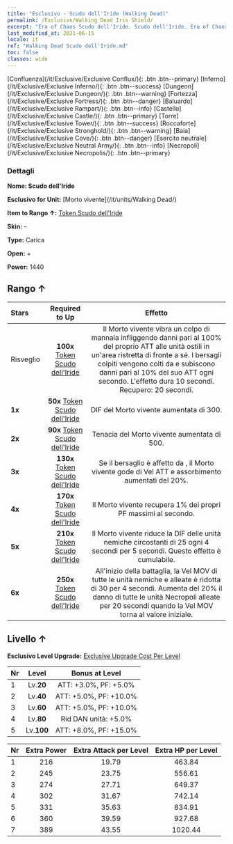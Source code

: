 ```yaml
---
title: "Esclusivo - Scudo dell'Iride (Walking Dead)"
permalink: /Exclusive/Walking Dead Iris Shield/
excerpt: "Era of Chaos Scudo dell'Iride. Scudo dell'Iride. Era of Chaos Esclusivo Scudo dell'Iride. Morto vivente Esclusivo."
last_modified_at: 2021-06-15
locale: it
ref: "Walking Dead Scudo dell'Iride.md"
toc: false
classes: wide
---
```

 [Confluenza](/it/Exclusive/Exclusive Conflux/){: .btn .btn--primary} [Inferno](/it/Exclusive/Exclusive Inferno/){: .btn .btn--success} [Dungeon](/it/Exclusive/Exclusive Dungeon/){: .btn .btn--warning} [Fortezza](/it/Exclusive/Exclusive Fortress/){: .btn .btn--danger} [Baluardo](/it/Exclusive/Exclusive Rampart/){: .btn .btn--info} [Castello](/it/Exclusive/Exclusive Castle/){: .btn .btn--primary} [Torre](/it/Exclusive/Exclusive Tower/){: .btn .btn--success} [Roccaforte](/it/Exclusive/Exclusive Stronghold/){: .btn .btn--warning} [Baia](/it/Exclusive/Exclusive Cove/){: .btn .btn--danger} [Esercito neutrale](/it/Exclusive/Exclusive Neutral Army/){: .btn .btn--info} [Necropoli](/it/Exclusive/Exclusive Necropolis/){: .btn .btn--primary} 

### Dettagli
 **Nome: Scudo dell'Iride** 

 **Esclusivo for Unit:** [Morto vivente](/it/units/Walking Dead/) 

 **Item to Rango ↑:** [Token Scudo dell'Iride](/ItemsIT/con_913/)

 **Skin:** -

 **Type:** Carica

 **Open:** +

 **Power:** 1440

## Rango ↑

  |     Stars    |  Required to Up | Effetto |
  |:-------------|:---------------:|:---------------:|
  |  Risveglio  | **100x** [Token Scudo dell'Iride](/ItemsIT/con_913/) | <Sterminio> Il Morto vivente vibra un colpo di mannaia infliggendo danni pari al 100% del proprio ATT alle unità ostili in un'area ristretta di fronte a sé. I bersagli colpiti vengono colti da <Sanguinamento> e subiscono danni pari al 10% del suo ATT ogni secondo. L'effetto dura 10 secondi. Recupero: 20 secondi. |
  | **1x** <i class="fas fa-star"/> | **50x** [Token Scudo dell'Iride](/ItemsIT/con_913/) | DIF del Morto vivente aumentata di 300. |
  | **2x** <i class="fas fa-star"/> | **90x** [Token Scudo dell'Iride](/ItemsIT/con_913/) | Tenacia del Morto vivente aumentata di 500. |
  | **3x** <i class="fas fa-star"/> | **130x** [Token Scudo dell'Iride](/ItemsIT/con_913/) | Se il bersaglio è affetto da <Morale basso>, il Morto vivente gode di Vel ATT e assorbimento aumentati del 20%. |
  | **4x** <i class="fas fa-star"/> | **170x** [Token Scudo dell'Iride](/ItemsIT/con_913/) | Il Morto vivente recupera 1% dei propri PF massimi al secondo. |
  | **5x** <i class="fas fa-star"/> | **210x** [Token Scudo dell'Iride](/ItemsIT/con_913/) | Il Morto vivente riduce la DIF delle unità nemiche circostanti di 25 ogni 4 secondi per 5 secondi. Questo effetto è cumulabile. |
  | **6x** <i class="fas fa-star"/> | **250x** [Token Scudo dell'Iride](/ItemsIT/con_913/) | All'inizio della battaglia, la Vel MOV di tutte le unità nemiche e alleate è ridotta di 30 per 4 secondi. Aumenta del 20% il danno di tutte le unità Necropoli alleate per 20 secondi quando la Vel MOV torna al valore iniziale. |


## Livello ↑
 **Esclusivo Level Upgrade:** [Exclusive Upgrade Cost Per Level](/Exclusive/ExclusiveUpgradeCostPerLevel/)

  |  Nr  |   Level  | Bonus at Level |
  |:-----|:--------:|:--------------:|
  | 1 | Lv.**20** | ATT: +3.0%, PF: +5.0% |
  | 2 | Lv.**40** | ATT: +5.0%, PF: +10.0% |
  | 3 | Lv.**60** | ATT: +5.0%, PF: +10.0% |
  | 4 | Lv.**80** | Rid DAN unità: +5.0% |
  | 5 | Lv.**100** | ATT: +8.0%, PF: +15.0% |


  |  Nr  |  Extra Power | Extra Attack per Level | Extra HP per Level |
  |:-----|:--------:|:--------:|:--------:|
  | 1 | 216 | 19.79 | 463.84 |
  | 2 | 245 | 23.75 | 556.61 |
  | 3 | 274 | 27.71 | 649.37 |
  | 4 | 302 | 31.67 | 742.14 |
  | 5 | 331 | 35.63 | 834.91 |
  | 6 | 360 | 39.59 | 927.68 |
  | 7 | 389 | 43.55 | 1020.44 |


